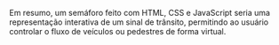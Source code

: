 Em resumo, um semáforo feito com HTML, CSS e JavaScript seria uma representação interativa de um sinal de trânsito, permitindo ao usuário controlar o fluxo de veículos ou pedestres de forma virtual.
